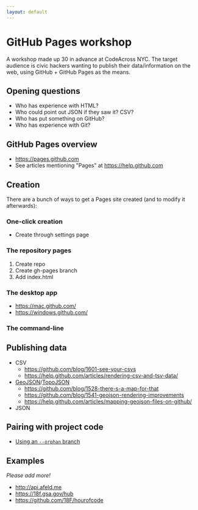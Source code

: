 ```yaml
---
layout: default
---
```


# GitHub Pages workshop

A workshop made up 30 in advance at CodeAcross NYC. The target audience is civic hackers wanting to publish their data/information on the web, using GitHub + GitHub Pages as the means.

## Opening questions

* Who has experience with HTML?
* Who could point out JSON if they saw it? CSV?
* Who has put something on GitHub?
* Who has experience with Git?

## GitHub Pages overview

* https://pages.github.com
* See articles mentioning "Pages" at https://help.github.com


## Creation

There are a bunch of ways to get a Pages site created (and to modify it afterwards):

### One-click creation

* Create through settings page

### The repository pages

1. Create repo
1. Create gh-pages branch
1. Add index.html

### The desktop app

* https://mac.github.com/
* https://windows.github.com/

### The command-line

## Publishing data

* CSV
    * https://github.com/blog/1601-see-your-csvs
    * https://help.github.com/articles/rendering-csv-and-tsv-data/
* [GeoJSON](http://geojson.org/)/[TopoJSON](https://github.com/mbostock/topojson)
    * https://github.com/blog/1528-there-s-a-map-for-that
    * https://github.com/blog/1541-geojson-rendering-improvements
    * https://help.github.com/articles/mapping-geojson-files-on-github/
* JSON


## Pairing with project code

* [Using an `--orphan` branch](https://help.github.com/articles/creating-project-pages-manually/)

## Examples

*Please add more!*

* http://api.afeld.me
* https://18f.gsa.gov/hub
* https://github.com/18F/hourofcode
